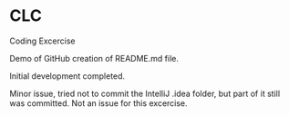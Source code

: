 # CLC
Coding Excercise

Demo of GitHub creation of README.md file.

Initial development completed.

Minor issue, tried not to commit the IntelliJ .idea folder, but part of it still was committed. 
Not an issue for this excercise. 

